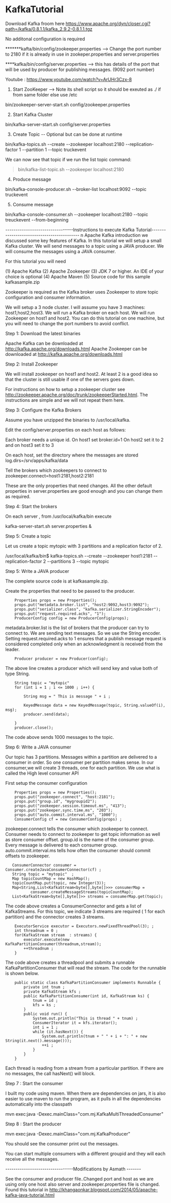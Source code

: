 KafkaTutorial
=============
Download Kafka froom here https://www.apache.org/dyn/closer.cgi?path=/kafka/0.8.1.1/kafka_2.9.2-0.8.1.1.tgz

No additonal configuration is required

*******kafta/bin/config/zookeeper.properties --> Change the port number to 2180 if it is already in use in zookeper.properties and server.properties

****kafka/bin/config/server.properties --> this has details of the port that will be used by producer for publishing messages. (9092 port number)

Youtube : https://www.youtube.com/watch?v=ArUHr3Czx-8 


1. Start ZooKeeper  --> Note its shell script so it should be exeuted as ./ if from same folder else use /etc

 bin/zookeeper-server-start.sh config/zookeeper.properties


2. Start Kafka Cluster

bin/kafka-server-start.sh config/server.properties


3. Create Topic -- Optional but can be done at runtime

bin/kafka-topics.sh --create --zookeeper localhost:2180 --replication-factor 1 --partition 1 --topic truckevent

We can now see that topic if we run the list topic command:

> bin/kafka-list-topic.sh --zookeeper localhost:2180


4. Produce message

bin/kafka-console-producer.sh --broker-list localhost:9092 --topic truckevent


5. Consume message

bin/kafka-console-consumer.sh --zookeeper localhost:2180 --topic treuckevent --from-beginning

---------------------------------Instructions to execute Kafka Tutorial-------------------------------------------
n Apache Kafka introduction we discussed some key features of Kafka. In this tutorial we will setup a small Kafka cluster. We will send messages to a topic using a JAVA producer. We will consume the messages using a JAVA consumer.

For this tutorial you will need

(1) Apache Kafka
(2) Apache Zookeeper
(3) JDK 7 or higher. An IDE of your choice is optional
(4) Apache Maven
(5) Source code for this sample kafkasample.zip

Zookeeper is required as the Kafka broker uses Zookeeper to store topic configuration and consumer information.

We will setup a 3 node cluster. I will assume you have 3 machines: host1,host2,host3. We will run a Kafka broker on each host. We will run Zookeeper on host1 and host2. You can do this tutorial on one machine, but you will need to change the port numbers to avoid conflict.

Step 1: Download the latest binaries

Apache Kafka can be downloaded at http://kafka.apache.org/downloads.html
Apache Zookeeper can be downloaded at http://kafka.apache.org/downloads.html

Step 2: Install Zookeeper

We will install zookeeper on host1 and host2. At least 2 is a good idea so that the cluster is still usable if one of the servers goes down.

For instructions on how to setup a zookeeper cluster see http://zookeeper.apache.org/doc/trunk/zookeeperStarted.html. The instructions are simple and we will not repeat them here.

Step 3: Configure the Kafka Brokers

Assume you have unzipped the binaries to /usr/local/kafka.

Edit the config/server.properties on each host as follows:

Each broker needs a unique id. On host1 set
broker.id=1
On host2 set it to 2 and on host3 set it to 3

On each host, set the directory where the messages are stored
log.dirs=/srv/apps/kafka/data

Tell the brokers which zookeepers to connect to
zookeeper.connect=host1:2181,host2:2181

These are the only properties that need changes. All the other default properties in server.properties are good enough and you can change them as required.

Step 4: Start the brokers

On each server , from /usr/local/kafka/bin execute

kafka-server-start.sh server.properties &

Step 5: Create a topic

Let us create a topic mytopic with 3 partitions and a replication factor of 2.

/usr/local/kafka/bin$ kafka-topics.sh --create --zookeeper host1:2181 --replication-factor 2 --partitions 3 --topic mytopic

Step 5: Write a JAVA producer

The complete source code is at kafkasample.zip.

Create the properties that need to be passed to the producer.
       
        Properties props = new Properties();
        props.put("metadata.broker.list", "host2:9092,host3:9092");
        props.put("serializer.class", "kafka.serializer.StringEncoder");
        props.put("request.required.acks", "1");
        ProducerConfig config = new ProducerConfig(props);

metadata.broker.list is the list of brokers that the producer can try to connect to.
We are sending text messages. So we use the String encoder.   Setting request.required.acks to 1 ensures that a publish message request is considered completed only when an acknowledgment is received from the leader.
            
        Producer producer = new Producer(config);
     
The above line creates a producer which will send key and value both of type String.
  
        String topic = "mytopic"     
        for (int i = 1 ; i <= 1000 ; i++) {
           
            String msg = " This is message " + i ;

            KeyedMessage data = new KeyedMessage(topic, String.valueOf(i), msg);
            producer.send(data);

        }
        producer.close();
       
The code above sends 1000 messages to the topic.

Step 6: Write a JAVA consumer

Our topic has 3 partitions. Messages within a partition are delivered to a consumer in order. So one consumer per partition makes sense. In our consumer,we will create 3 threads, one for each partition. We use what is called the High level consumer API

First setup the consumer configuration

        Properties props = new Properties();
        props.put("zookeeper.connect", "host:2181");
        props.put("group.id", "mygroupid2");
        props.put("zookeeper.session.timeout.ms", "413");
        props.put("zookeeper.sync.time.ms", "203");
        props.put("auto.commit.interval.ms", "1000");
        ConsumerConfig cf = new ConsumerConfig(props) ;

zookeeper.connect tells the consumer which zookeeper to connect. Consumer needs to connect to zookeeper to get topic information as well as store consumer offset. group.id is the name of the consumer group. Every message is delivered to each consumer group. auto.commit.interval.ms tells how often the consumer should commit offsets to zookeeper.

       ConsumerConnector consumer = Consumer.createJavaConsumerConnector(cf) ;
       String topic = "mytopic"  ;
       Map topicCountMap = new HashMap();
       topicCountMap.put(topic, new Integer(3));
       Map<String,List<KafkaStream<byte[],byte[]>>> consumerMap =
               consumer.createMessageStreams(topicCountMap);
       List<KafkaStream<byte[],byte[]>> streams = consumerMap.get(topic);

The code above creates a ConsumerConnector and gets a list of KafkaStreams. For this topic, we indicate 3 streams are required ( 1 for each partition) and the connector creates 3 streams.

        ExecutorService executor = Executors.newFixedThreadPool(3); ;
        int threadnum = 0 ;     
        for(KafkaStream stream  : streams) {
            executor.execute(new KafkaPartitionConsumer(threadnum,stream));
            ++threadnum ;
        }

The code above creates a threadpool and submits a runnable KafkaPartitionConsumer that will read the stream. The code for the runnable is shown below.

        public static class KafkaPartitionConsumer implements Runnable {
            private int tnum ;
            private KafkaStream kfs ;
            public KafkaPartitionConsumer(int id, KafkaStream ks) {
                tnum = id ;
                kfs = ks ;
            }   
            public void run() {
                System.out.println("This is thread " + tnum) ;
                ConsumerIterator it = kfs.iterator();
                int i = 1 ;
                while (it.hasNext()) {
                    System.out.println(tnum + " " + i + ": " + new String(it.next().message()));
                    ++i ;
                }
            }
        }

Each thread is reading from a stream from a particular partition. If there are no messages, the call hasNext() will block.

Step 7 : Start the consumer

I built my code using maven. When there are dependencies on jars, it is also easier to use maven to run the program, as it pulls in all the dependencies automatically into the classpath

mvn exec:java -Dexec.mainClass="com.mj.KafkaMultiThreadedConsumer"

Step 8 : Start the producer

mvn exec:java -Dexec.mainClass="com.mj.KafkaProducer"

You should see the consumer print out the messages.

You can start multiple consumers with a different groupid and they will each receive all the messages.

---------------------------------Modifications by Asmath -------

See the consumer and producer file..Changed port and host as we are using only one host
also server and zookeeper.properties file is changed.
Found this tutorial in http://khangaonkar.blogspot.com/2014/05/apache-kafka-java-tutorial.html

